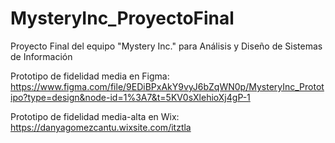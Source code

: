 # MysteryInc_ProyectoFinal
Proyecto Final del equipo "Mystery Inc." para Análisis y Diseño de Sistemas de Información

Prototipo de fidelidad media en Figma: https://www.figma.com/file/9EDiBPxAkY9vyJ6bZqWN0p/MysteryInc_Prototipo?type=design&node-id=1%3A7&t=5KV0sXlehioXj4gP-1

Prototipo de fidelidad media-alta en Wix: https://danyagomezcantu.wixsite.com/itztla
